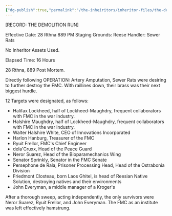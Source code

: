 ```yaml
---
{"dg-publish":true,"permalink":"/the-inheiritors/inheritor-files/the-demolition-run/"}
---
```


[RECORD: THE DEMOLITION RUN]

Effective Date: 28 Rthna 889 PM 
Staging Grounds: Reese
Handler: Sewer Rats

No Inheritor Assets Used. 

Elapsed Time: 16 Hours

28 Rthna, 889 Post Mortem. 

Directly following OPERATION: Artery Amputation, Sewer Rats were desiring to further destroy the FMC. With raillines down, their brass was their next biggest hurdle. 

12 Targets were designated, as follows:
- Halifax Lockheed, half of Lockheed-Maughdry, frequent collaborators with FMC in the war industry.
- Halshire Maughdry, half of Lockheed-Maughdry, frequent collaborators with FMC in the war industry.
- Walter Halshire White, CEO of Innovations Incorporated
- Harlon Hanburg, Treasurer of the FMC
- Ryuit Frellor, FMC's Chief Engineer
- dela'Cruxx, Head of the Peace Guard
- Neror Suarez, Head of the Bioparamechanics Wing
- Senator Sprinkly, Senator in the FMC Senate
- Persephone de Rala, Prisoner Processing Head, Head of the Ostrabonia Division
- Friedmont Closteau, born Laos Ghitel, is head of Reesian Native Solution, destroying natives and their environments
- John Everyman, a middle manager of a Kroger's

After a thorough sweep, acting independently, the only survivors were Neror Suarez, Ryuit Frellor, and John Everyman. The FMC as an institute was left effectively hamstrung.
